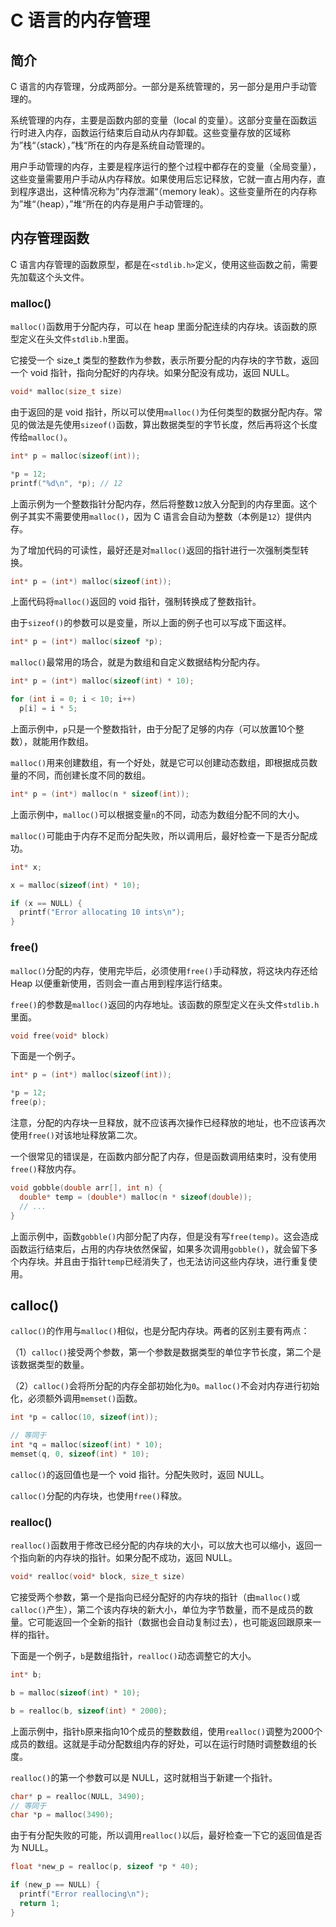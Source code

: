 # C 语言的内存管理

## 简介

C 语言的内存管理，分成两部分。一部分是系统管理的，另一部分是用户手动管理的。

系统管理的内存，主要是函数内部的变量（local 的变量）。这部分变量在函数运行时进入内存，函数运行结束后自动从内存卸载。这些变量存放的区域称为”栈“（stack），”栈“所在的内存是系统自动管理的。

用户手动管理的内存，主要是程序运行的整个过程中都存在的变量（全局变量），这些变量需要用户手动从内存释放。如果使用后忘记释放，它就一直占用内存，直到程序退出，这种情况称为”内存泄漏“（memory leak）。这些变量所在的内存称为”堆“（heap），”堆“所在的内存是用户手动管理的。

## 内存管理函数

C 语言内存管理的函数原型，都是在`<stdlib.h>`定义，使用这些函数之前，需要先加载这个头文件。

### malloc()

`malloc()`函数用于分配内存，可以在 heap 里面分配连续的内存块。该函数的原型定义在头文件`stdlib.h`里面。

它接受一个 size_t 类型的整数作为参数，表示所要分配的内存块的字节数，返回一个 void 指针，指向分配好的内存块。如果分配没有成功，返回 NULL。

```c
void* malloc(size_t size)
```

由于返回的是 void 指针，所以可以使用`malloc()`为任何类型的数据分配内存。常见的做法是先使用`sizeof()`函数，算出数据类型的字节长度，然后再将这个长度传给`malloc()`。

```c
int* p = malloc(sizeof(int));

*p = 12;
printf("%d\n", *p); // 12
```

上面示例为一个整数指针分配内存，然后将整数`12`放入分配到的内存里面。这个例子其实不需要使用`malloc()`，因为 C 语言会自动为整数（本例是`12`）提供内存。

为了增加代码的可读性，最好还是对`malloc()`返回的指针进行一次强制类型转换。

```c
int* p = (int*) malloc(sizeof(int));
```

上面代码将`malloc()`返回的 void 指针，强制转换成了整数指针。

由于`sizeof()`的参数可以是变量，所以上面的例子也可以写成下面这样。

```c
int* p = (int*) malloc(sizeof *p);
```

`malloc()`最常用的场合，就是为数组和自定义数据结构分配内存。

```c
int* p = (int*) malloc(sizeof(int) * 10);

for (int i = 0; i < 10; i++)
  p[i] = i * 5;
```

上面示例中，`p`只是一个整数指针，由于分配了足够的内存（可以放置10个整数），就能用作数组。

`malloc()`用来创建数组，有一个好处，就是它可以创建动态数组，即根据成员数量的不同，而创建长度不同的数组。

```c
int* p = (int*) malloc(n * sizeof(int));
```

上面示例中，`malloc()`可以根据变量`n`的不同，动态为数组分配不同的大小。

`malloc()`可能由于内存不足而分配失败，所以调用后，最好检查一下是否分配成功。

```c
int* x;

x = malloc(sizeof(int) * 10);

if (x == NULL) {
  printf("Error allocating 10 ints\n");
}
```

### free()

`malloc()`分配的内存，使用完毕后，必须使用`free()`手动释放，将这块内存还给 Heap 以便重新使用，否则会一直占用到程序运行结束。

`free()`的参数是`malloc()`返回的内存地址。该函数的原型定义在头文件`stdlib.h`里面。

```c
void free(void* block)
```

下面是一个例子。

```c
int* p = (int*) malloc(sizeof(int));

*p = 12;
free(p);
```

注意，分配的内存块一旦释放，就不应该再次操作已经释放的地址，也不应该再次使用`free()`对该地址释放第二次。

一个很常见的错误是，在函数内部分配了内存，但是函数调用结束时，没有使用`free()`释放内存。

```c
void gobble(double arr[], int n) {
  double* temp = (double*) malloc(n * sizeof(double));
  // ...
}
```

上面示例中，函数`gobble()`内部分配了内存，但是没有写`free(temp)`。这会造成函数运行结束后，占用的内存块依然保留，如果多次调用`gobble()`，就会留下多个内存块。并且由于指针`temp`已经消失了，也无法访问这些内存块，进行重复使用。

## calloc()

`calloc()`的作用与`malloc()`相似，也是分配内存块。两者的区别主要有两点：

（1）`calloc()`接受两个参数，第一个参数是数据类型的单位字节长度，第二个是该数据类型的数量。

（2）`calloc()`会将所分配的内存全部初始化为`0`。`malloc()`不会对内存进行初始化，必须额外调用`memset()`函数。

```c
int *p = calloc(10, sizeof(int));

// 等同于
int *q = malloc(sizeof(int) * 10);
memset(q, 0, sizeof(int) * 10);
```

`calloc()`的返回值也是一个 void 指针。分配失败时，返回 NULL。

`calloc()`分配的内存块，也使用`free()`释放。

### realloc()

`realloc()`函数用于修改已经分配的内存块的大小，可以放大也可以缩小，返回一个指向新的内存块的指针。如果分配不成功，返回 NULL。

```c
void* realloc(void* block, size_t size)
```

它接受两个参数，第一个是指向已经分配好的内存块的指针（由`malloc()`或`calloc()`产生），第二个该内存块的新大小，单位为字节数量，而不是成员的数量。它可能返回一个全新的指针（数据也会自动复制过去），也可能返回跟原来一样的指针。

下面是一个例子，`b`是数组指针，`realloc()`动态调整它的大小。

```c
int* b;

b = malloc(sizeof(int) * 10);

b = realloc(b, sizeof(int) * 2000);
```

上面示例中，指针`b`原来指向10个成员的整数数组，使用`realloc()`调整为2000个成员的数组。这就是手动分配数组内存的好处，可以在运行时随时调整数组的长度。

`realloc()`的第一个参数可以是 NULL，这时就相当于新建一个指针。

```c
char* p = realloc(NULL, 3490);
// 等同于
char *p = malloc(3490);
```

由于有分配失败的可能，所以调用`realloc()`以后，最好检查一下它的返回值是否为 NULL。

```c
float *new_p = realloc(p, sizeof *p * 40);

if (new_p == NULL) {
  printf("Error reallocing\n");
  return 1;
}
```

